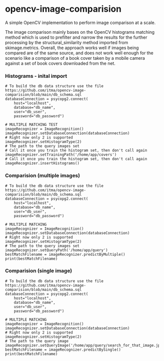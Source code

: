 # opencv-image-comparision
A simple OpenCV implementation to perform image comparison at a scale.

The image comparison mainly bases on the OpenCV histograms matching method which is used to prefilter and narrow the results for the further processing by the structural_similarity method imported from skimage.metrics. Overall, the approach works well if images being compared are of the same source, and does not work well enough for the scenario like a comparison of a book cover taken by a mobile camera against a set of book covers downloaded from the net.

### Histograms - inital import ###

```
# To build the db data structure use the file https://github.com/itma/opencv-image-comparision/blob/main/db_schema.sql
databaseConnection = psycopg2.connect(
    host="localhost",
    database="db_name",
    user="db_user",
    password="db_password")

# MULTIPLE MATCHING TEST
imageRecognizer = ImageRecognition()
imageRecognizer.setDatabaseConnection(databaseConnection)
# Right now only 2 is supported
imageRecognizer.setHistogramType(2)
# The path to the query images set
# Call it once you train the histogram set, then don't call again
imageRecognizer.setTrainingPath('/home/app/covers')
# Call it once you train the histogram set, then don't call again
imageRecognizer.insertHistograms()
```

### Comparision (multiple images) ###

```
# To build the db data structure use the file https://github.com/itma/opencv-image-comparision/blob/main/db_schema.sql
databaseConnection = psycopg2.connect(
    host="localhost",
    database="db_name",
    user="db_user",
    password="db_password")

# MULTIPLE MATCHING
imageRecognizer = ImageRecognition()
imageRecognizer.setDatabaseConnection(databaseConnection)
# Right now only 2 is supported
imageRecognizer.setHistogramType(2)
# The path to the query images set
imageRecognizer.setQueryPath('/home/app/query')
bestMatchFilename = imageRecognizer.predictByMultiple()
print(bestMatchFilename)
```

### Comparision (single image) ###

```
# To build the db data structure use the file https://github.com/itma/opencv-image-comparision/blob/main/db_schema.sql
databaseConnection = psycopg2.connect(
    host="localhost",
    database="db_name",
    user="db_user",
    password="db_password")

# MULTIPLE MATCHING
imageRecognizer = ImageRecognition()
imageRecognizer.setDatabaseConnection(databaseConnection)
# Right now only 2 is supported
imageRecognizer.setHistogramType(2)
# The path to the query image
imageRecognizer.setQueryImage('/home/app/query/search_for_that_image.jpg')
bestMatchFilename = imageRecognizer.predictBySingle()
print(bestMatchFilename)
```
